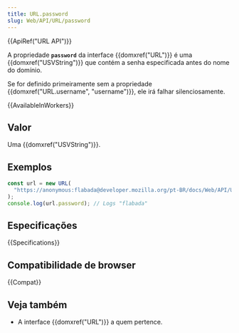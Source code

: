 ```yaml
---
title: URL.password
slug: Web/API/URL/password
---
```


{{ApiRef("URL API")}}

A propriedade **`password`** da interface {{domxref("URL")}} é uma {{domxref("USVString")}} que contém a senha especificada antes do nome do domínio.

Se for definido primeiramente sem a propriedade {{domxref("URL.username", "username")}}, ele irá falhar silenciosamente.

{{AvailableInWorkers}}

## Valor

Uma {{domxref("USVString")}}.

## Exemplos

```js
const url = new URL(
  "https://anonymous:flabada@developer.mozilla.org/pt-BR/docs/Web/API/URL/password"
);
console.log(url.password); // Logs "flabada"
```

## Especificações

{{Specifications}}

## Compatibilidade de browser

{{Compat}}

## Veja também

- A interface {{domxref("URL")}} a quem pertence.
